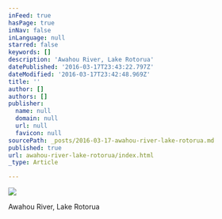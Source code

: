```yaml
---
inFeed: true
hasPage: true
inNav: false
inLanguage: null
starred: false
keywords: []
description: 'Awahou River, Lake Rotorua'
datePublished: '2016-03-17T23:43:22.797Z'
dateModified: '2016-03-17T23:42:48.969Z'
title: ''
author: []
authors: []
publisher:
  name: null
  domain: null
  url: null
  favicon: null
sourcePath: _posts/2016-03-17-awahou-river-lake-rotorua.md
published: true
url: awahou-river-lake-rotorua/index.html
_type: Article

---
```

![](https://the-grid-user-content.s3-us-west-2.amazonaws.com/f2f792d2-9bd7-4b8d-89d3-0caaa29164f4.jpg)

Awahou River, Lake Rotorua